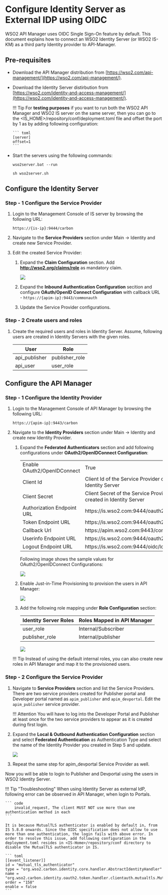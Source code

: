 # Configure Identity Server as External IDP using OIDC

WSO2 API Manager uses OIDC Single Sign-On feature by default. This document explains how to connect an WSO2 Identity Server (or WSO2 IS-KM) as a third party Identity provider to API-Manager.

## Pre-requisites

-   Download the API Manager distribution from [https://wso2.com/api-management/](https://wso2.com/api-management/).
-   Download the Identity Server distirbution from [https://wso2.com/identity-and-access-management/](https://wso2.com/identity-and-access-management/).

    !!! Tip
        For **testing purposes** if you want to run both the WSO2 API Manager and WSO2 IS server on the same server, then you can go to the <IS_HOME>/repository/conf/deployment.toml file and offset the port by 1 as by adding following configuration:

        ``` toml
        [server]
        offset=1
        ```

-   Start the servers using the following commands:

    ``` tab="On Windows"
    wso2server.bat --run
    ```

    ``` tab="On Linux/Mac OS"
    sh wso2server.sh
    ```

## Configure the Identity Server

### Step - 1 Configure the Service Provider

1.  Login to the Management Console of IS server by browsing the following URL:  

    ```
    https://{is-ip}:9444/carbon
    ```

2.  Navigate to the **Service Providers** section under Main → Identity and create new Service Provider.

3.  Edit the created Service Provider:

    1.  Expand the **Claim Configuration** section. Add **http://wso2.org/claims/role** as mandatory claim.

        [![]({{base_path}}/assets/img/setup-and-install/claim-configuration-in-service-provider.png)]({{base_path}}/assets/img/setup-and-install/claim-configuration-in-service-provider.png)

    2.  Expand the **Inbound Authentication Configuration** secition and configure **OAuth/OpenID Connect Configuration** with callback URL - `https://{apim-ip}:9443/commonauth`

    3. Update the Service Provider configurations.


### Step - 2 Create users and roles

1. Create the required users and roles in Identity Server. Assume, following users are created in Identity Servers with the given roles.

    <table>
        <thead>
            <tr>
                <th>User</th>
                <th>Role</th>
            </tr>
        </thead>
        <tbody>
            <tr>
                <td>api_publisher</td>
                <td>publisher_role</td>
            </tr>
            <tr>
                <td>api_user</td>
                <td>user_role</td>
            </tr>
        </tbody>
    </table>

## Configure the API Manager

### Step - 1 Configure the Identity Provider

1.  Login to the Management Console of API Manager by browsing the following URL: 

    ```
    https://{apim-ip}:9443/carbon
    ```

2.  Navigate to the **Identity Providers** section under Main → Identity and create new Identity Provider.

    1.  Expand the **Federated Authenticators** section and add following configurations under **OAuth2/OpenIDConnect Configuration**:

        <table>
            <tbody>
                <tr>
                    <td>Enable OAuth2/OpenIDConnect</td>
                    <td>True</td>
                </tr>
                <tr>
                    <td>Client Id</td>
                    <td>Client Id of the Service Provider created in Identity Server</td>
                </tr>
                <tr>
                    <td>Client Secret</td>
                    <td>Client Secret of the Service Provider created in Identity Server</td>
                </tr>
                <tr>
                    <td>Authorization Endpoint URL</td>
                    <td>https://is.wso2.com:9444/oauth2/authorize</td>
                </tr>
                <tr>
                    <td>Token Endpoint URL</td>
                    <td>https://is.wso2.com:9444/oauth2/token</td>
                </tr>
                <tr>
                    <td>Callback Url</td>
                    <td>https://apim.wso2.com:9443/commonauth</td>
                </tr>
                <tr>
                    <td>Userinfo Endpoint URL</td>
                    <td>https://is.wso2.com:9444/oauth2/userinfo</td>
                </tr>
                <tr>
                    <td>Logout Endpoint URL</td>
                    <td>https://is.wso2.com:9444/oidc/logout</td>
                </tr>
            </tbody>
        </table>

        Following image shows the sample values for OAuth2/OpenIDConnect Configurations:

        [![]({{base_path}}/assets/img/setup-and-install/identity-provider-configuration-for-sso.png)]({{base_path}}/assets/img/setup-and-install/identity-provider-configuration-for-sso.png)

    2.  Enable Just-in-Time Provisioning to provision the users in API Manager: 

        [![]({{base_path}}/assets/img/setup-and-install/jit-provisioning-for-sso.png)]({{base_path}}/assets/img/setup-and-install/jit-provisioning-for-sso.png)

    3.  Add the following role mapping under **Role Configuration** section:
        <table>
            <thead>
                <tr>
                    <th>Identity Server Roles</th>
                    <th>Roles Mapped in API Manager</th>
                </tr>
            </thead>
            <tbody>
                <tr>
                    <td>user_role</td>
                    <td>Internal/Subscriber</td>
                </tr>
                <tr>
                    <td>publisher_role</td>
                    <td>Internal/publisher</td>
                </tr>
            </tbody>
        </table>

        [![]({{base_path}}/assets/img/setup-and-install/role-configuration-for-sso.png)]({{base_path}}/assets/img/setup-and-install/role-configuration-for-sso.png)

    !!! Tip
        Instead of using the default internal roles, you can also create new roles in API Manager and map it to the provisioned users.

### Step - 2 Configure the Service Provider

1.  Navigate to **Service Providers** section and list the Service Providers. There are two service providers created for Publisher portal and Developer portal named as `apim_publisher` and `apim_devportal`. Edit the `apim_publisher` service provider.

    !!! Attention
        You will have to log into the Developer Portal and Publisher at least once for the two service providers to appear as it is created during first login.

2.  Expand the **Local & Outbound Authentication Configuration** section and select **Federated Authentication** as Authentication Type and select the name of the Identity Provider you created in Step 5 and update.

    [![]({{base_path}}/assets/img/setup-and-install/local-and-outbound-authentication-configuration.png)]({{base_path}}/assets/img/setup-and-install/local-and-outbound-authentication-configuration.png)

3.  Repeat the same step for apim_devportal Service Provider as well.


Now you will be able to login to Publisher and Devportal using the users in WSO2 Identity Server.

!!! Tip "Troubleshooting"
    When using Identity Server as external IdP, following error can be observed in API Manager, when login to Portals. 

    ``` code
        invalid_request, The client MUST NOT use more than one authentication method in each
    ```

    It is because MutualTLS authenticator is enabled by default in, from IS 5.8.0 onwards. Since the OIDC specification does not allow to use more than one authentication, the login fails with above error. In order to resolve this issue, add following configuration in the deployment.toml resides in <IS-Home>/repository/conf directory to disable the MutualTLS authenticator in IS.

    ``` toml
    [[event_listener]]
    id = "mutual_tls_authenticator"
    type = "org.wso2.carbon.identity.core.handler.AbstractIdentityHandler"
    name = "org.wso2.carbon.identity.oauth2.token.handler.clientauth.mutualtls.MutualTLSClientAuthenticator"
    order = "158"
    enable = false
    ```